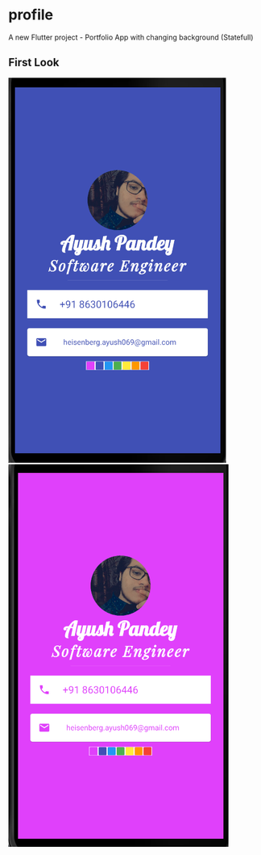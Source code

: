 # profile

A new Flutter project - Portfolio App with changing background (Statefull)

## First Look

![Profile](./images/Profile.png)
![Profile](./images/profile1.png)

